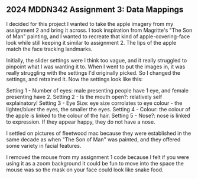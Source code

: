 
## 2024 MDDN342 Assignment 3: Data Mappings


I decided for this project I wanted to take the apple imagery from my assignment 2 and bring it across. I took inspiration from Magritte's "The Son of Man" painting, and I wanted to recreate that kind of apple-covering-face look while still keeping it similar to assignment 2. The lips of the apple match the face tracking landmarks. 

Initially, the slider settings were I think too vague, and it really struggled to pinpoint what I was wanting it to. When I went to put the images in, it was really struggling with the settings I'd originally picked. So I changed the settings, and retrained it. Now the settings look like this:

Setting 1 - Number of eyes: male presenting people have 1 eye, and female presenting have 2.
Setting 2 - Is the mouth open?: relatively self explainatory!
Setting 3 - Eye Size: eye size corrolates to eye colour - the lighter/bluer the eyes, the smaller the eyes.
Setting 4 - Colour: the colour of the apple is linked to the colour of the hair. 
Setting 5 - Nose?: nose is linked to expression. If they appear happy, they do not have a nose. 

I settled on pictures of fleetwood mac because they were established in the same decade as when "The Son of Man" was painted, and they offered some variety in facial features. 

I removed the mouse from my assignment 1 code because I felt if you were using it as a zoom background it could be fun to move into the space the mouse was so the mask on your face could look like snake food. 


